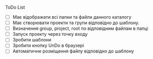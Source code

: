 ToDo List

- [ ] Має відображати всі папки та файли данного каталогу
- [ ] Має створювати проекти та групи відповідно до шаблону.
- [ ] Визначення group, project, root по відповідним файлам в папці
- [ ] Запуск проекту через точку входу
- [ ] Зробити шаблони
- [ ] Зробити кнопку UnDo в браузері
- [ ] Автоматичне розміщення файлу відповідно до шаблону
